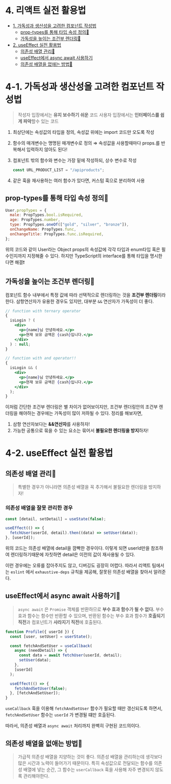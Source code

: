 # 4. 리액트 실전 활용법

- [1. 가독성과 생산성을 고려한 컴포넌트 작성법](#4-1-가독성과-생산성을-고려한-컴포넌트-작성법)
  - [prop-types를 통해 타입 속성 정의🔧](#prop-types를-통해-타입-속성-정의)
  - [가독성을 높이는 조건부 렌더링🔧](#가독성을-높이는-조건부-렌더링)
- [2. useEffect 실전 활용법](#4-2-useeffect-실전-활용법)
  - [의존성 배열 관리🔧](#의존성-배열-관리)
  - [useEffect에서 async await 사용하기](#useeffect에서-async-await-사용하기)
  - [의존성 배열을 없애는 방법🔧](#의존성-배열을-없애는-방법)

# 4-1. 가독성과 생산성을 고려한 컴포넌트 작성법

> 작성자 입장에서는 **유지 보수하기 쉬운** 코드
> 사용자 입장에서는 **인터페이스를 쉽게 파악**할수 있는 코드

1. 최상단에는 속성값의 타입을 정의, 속성값 위에는 import 코드만 오도록 작성
2. 함수의 매개변수는 명명된 매개변수로 정의 ⇒ 속성값을 사용할때마다 props.를 반복해서 입력하지 않아도 된다!
3. 컴포넌트 밖의 함수와 변수는 가장 밑에 작성하되, 상수 변수로 작성

   ```jsx
   const URL_PRODUCT_LIST = "/apiproducts";
   ```

4. 같은 훅을 재사용하는 여러 함수가 있다면, 커스텀 훅으로 분리하여 사용

## prop-types를 통해 타입 속성 정의🔧

```jsx
User.propTypes = {
  male: PropTypes.bool.isRequired,
  age: PropTypes.number,
  type: PropTypes.oneOf(["gold", "silver", "bronze"]),
  onChangeName: PropTypes.func,
  onChangeTitle: PropTypes.func.isRequired,
};
```

위의 코드와 같이 User라는 Object props의 속성값에 각각 타입과 enum타입 혹은 필수인지까지 지정해줄 수 있다. 하지만 TypeScript의 interface를 통해 타입을 명시한다면 해결❗

## 가독성을 높이는 조건부 렌더링🔧

컴포넌트 함수 내부에서 특정 값에 따라 선택적으로 렌더링하는 것을 **조건부 렌더링**이라 한다. 삼항연산자가 유용한 경우도 있지만, 대부분 `&&` 연산자가 가독성이 더 좋다.

```jsx
// function with ternary operator
{
  isLogin ? (
    <div>
      <p>{name}님 안녕하세요.</p>
      <p>현재 보유 금액은 {cash}입니다.</p>
    </div>
  ) : null;
}

// function with and operator!!
{
  isLogin && (
    <div>
      <p>{name}님 안녕하세요.</p>
      <p>현재 보유 금액은 {cash}입니다.</p>
    </div>
  );
}
```

이처럼 간단한 조건부 렌더링은 별 차이가 없어보이지만, 조건부 렌더링안의 조건부 렌더링을 해야하는 경우에는 가독성이 많이 저하될 수 있다. 정리를 해보자면,

1. 삼항 연산자보다는 **&&연산자**를 사용하자!
2. 가능한 공통으로 묶을 수 있는 요소는 묶어서 **불필요한 렌더링을 방지**하자!

# 4-2. useEffect 실전 활용법

## 의존성 배열 관리🔧

> 특별한 경우가 아니라면 의존성 배열을 꼭 추가해서 불필요한 렌더링을 방지하자!

### 의존성 배열을 잘못 관리한 경우

```jsx
const [detail, setDetail] = useState(false);

useEffect(() => {
  fetchUser(userId, detail).then((data) => setUser(data));
}, [userId]);
```

위의 코드는 의존성 배열에 detail을 깜빡한 경우이다. 이렇게 되면 userId만을 참조하여 렌더링하기때문에 자칫하면 detail은 이전의 값이 재사용될 수 있다.

이런 경우에는 오류를 잡아주지도 않고, 디버깅도 굉장히 어렵다. 따라서 리액트 팀에서는 `eslint` 에서 `exhaustive-deps` 규칙을 제공해, 잘못된 의존성 배열을 찾아서 알려준다.

## useEffect에서 async await 사용하기🔧

> `async await` 은 `Promise` 객체를 반환하므로 **부수 효과 함수가 될 수 없다.**
> 부수 효과 함수는 함수만 반환할 수 있으며, 반환된 함수는 부수 효과 함수가 **호출되기 직전**과 컴포넌트가 **사라지기 직전**에 호출된다.

```jsx
function Profile({ userId }) {
  const [user, setUser] = userState();

  const fetchAndSetUser = useCallback(
    async (needDetail) => {
      const data = await fetchUser(userId, detail);
      setUser(data);
    },
    [userId]
  );

  useEffect(() => {
    fetchAndSetUser(false);
  }, [fetchAndSetUser]);
}
```

`useCallback` 훅을 이용해 `fetchAndSetUser` 함수가 필요할 때만 갱신되도록 하면서, `fetchAndSetUser` 함수는 `userId` 가 변경될 떄만 호출된다.

따라서, 의존성 배열과 `async await` 처리까지 완벽히 구현된 코드의이다.

## 의존성 배열을 없애는 방법🔧

> 가급적 의존성 배열을 지양하는 것이 좋다. 의존성 배열을 관리하는데 생각보다 많은 시간과 노력이 들어가기 때문이다. 특히 속성값으로 전달되는 함수를 의존성 배열에 넣는 순간, 그 함수는 `userCallback` 훅을 사용해 자주 변경되지 않도록 관리해야한다.
